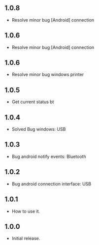## 1.0.8

* Resolve minor bug [Android] connection

## 1.0.6

* Resolve minor bug [Android] connection

## 1.0.6

* Resolve minor bug windows printer

## 1.0.5

* Get current status bt

## 1.0.4

* Solved Bug windows: USB

## 1.0.3

* Bug android notify events: Bluetooth 

## 1.0.2

* Bug android connection interface: USB 

## 1.0.1

* How to use it.

## 1.0.0

* Initial release.
